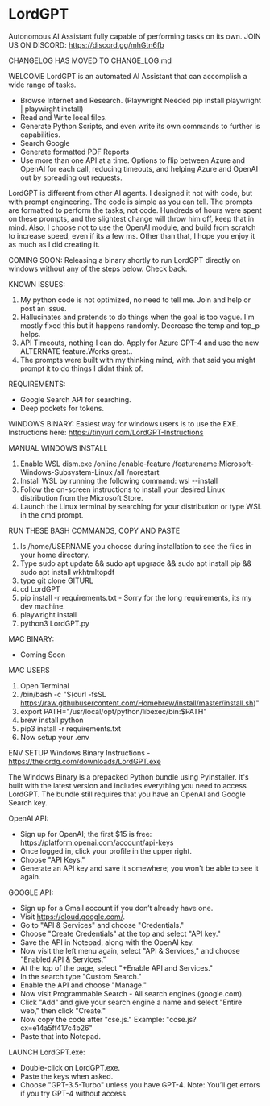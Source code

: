 # LordGPT
Autonomous AI Assistant fully capable of performing tasks on its own.
JOIN US ON DISCORD: https://discord.gg/mhGtn6fb

CHANGELOG HAS MOVED TO CHANGE_LOG.md

WELCOME LordGPT is an automated AI Assistant that can accomplish a wide range of tasks.
- Browse Internet and Research. (Playwright Needed pip install playwright | playwirght install)
- Read and Write local files.
- Generate Python Scripts, and even write its own commands to further is capabilities.
- Search Google
- Generate formatted PDF Reports
- Use more than one API at a time. Options to flip between Azure and OpenAI for each call, reducing timeouts, and helping Azure and OpenAI out by spreading out requests.

LordGPT is different from other AI agents. I designed it not with code, but with prompt engineering. The code is simple as you can tell. The prompts are formatted to perform the tasks, not code. Hundreds of hours were spent on these prompts, and the slightest change will throw him off, keep that in mind. Also, I choose not to use the OpenAI module, and build from scratch to increase speed, even if its a few ms. Other than that, I hope you enjoy it as much as I did creating it.

COMING SOON:
Releasing a binary shortly to run LordGPT directly on windows without any of the steps below. Check back.

KNOWN ISSUES:
1. My python code is not optimized, no need to tell me. Join and help or post an issue.
2. Hallucinates and pretends to do things when the goal is too vague. I'm mostly fixed this but it happens randomly. Decrease the temp and top_p helps.
3. API Timeouts, nothing I can do. Apply for Azure GPT-4 and use the new ALTERNATE feature.Works great..
4. The prompts were built with my thinking mind, with that said you might prompt it to do things I didnt think of.


REQUIREMENTS:
- Google Search API for searching.
- Deep pockets for tokens.

WINDOWS BINARY:
Easiest way for windows users is to use the EXE. 
Instructions here: https://tinyurl.com/LordGPT-Instructions

MANUAL WINDOWS INSTALL
1. Enable WSL dism.exe /online /enable-feature /featurename:Microsoft-Windows-Subsystem-Linux /all /norestart
2. Install WSL by running the following command: wsl --install
3. Follow the on-screen instructions to install your desired Linux distribution from the Microsoft Store.
4. Launch the Linux terminal by searching for your distribution or type WSL in the cmd prompt.

RUN THESE BASH COMMANDS, COPY AND PASTE
1. ls /home/USERNAME you choose during installation to see the files in your home directory.
2. Type sudo apt update && sudo apt upgrade && sudo apt install pip && sudo apt install wkhtmltopdf
3. type git clone GITURL
4. cd LordGPT
5. pip install -r requirements.txt - Sorry for the long requirements, its my dev machine.
6. playwright install
7. python3 LordGPT.py

MAC BINARY:
- Coming Soon

MAC USERS
1. Open Terminal
2. /bin/bash -c "$(curl -fsSL https://raw.githubusercontent.com/Homebrew/install/master/install.sh)"
3. export PATH="/usr/local/opt/python/libexec/bin:$PATH"
4. brew install python
5. pip3 install -r requirements.txt
14. Now setup your .env

ENV SETUP
Windows Binary Instructions - https://thelordg.com/downloads/LordGPT.exe 

The Windows Binary is a prepacked Python bundle using PyInstaller. It's built with the latest version and includes everything you need to access LordGPT. The bundle still requires that you have an OpenAI and Google Search key. 

OpenAI API:
- Sign up for OpenAI; the first $15 is free: https://platform.openai.com/account/api-keys 
- Once logged in, click your profile in the upper right. 
- Choose "API Keys." 
- Generate an API key and save it somewhere; you won't be able to see it again.

GOOGLE API: 

- Sign up for a Gmail account if you don’t already have one. 
- Visit https://cloud.google.com/. 
- Go to "API & Services" and choose "Credentials." 
- Choose "Create Credentials" at the top and select "API key." 
- Save the API in Notepad, along with the OpenAI key. 
- Now visit the left menu again, select "API & Services," and choose "Enabled API & Services." 
- At the top of the page, select "+Enable API and Services." 
- In the search type "Custom Search." 
- Enable the API and choose "Manage." 
- Now visit Programmable Search - All search engines (google.com). 
- Click "Add" and give your search engine a name and select "Entire web," then click "Create."
- Now copy the code after "cse.js." Example: "ccse.js?cx=e14a5ff417c4b26" 
- Paste that into Notepad. 

LAUNCH LordGPT.exe: 

- Double-click on LordGPT.exe. 
- Paste the keys when asked. 
- Choose "GPT-3.5-Turbo" unless you have GPT-4. Note: You’ll get errors if you try GPT-4 without access. 

